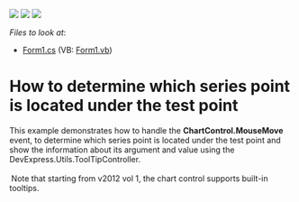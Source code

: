 <!-- default badges list -->
![](https://img.shields.io/endpoint?url=https://codecentral.devexpress.com/api/v1/VersionRange/128574348/10.2.3%2B)
[![](https://img.shields.io/badge/Open_in_DevExpress_Support_Center-FF7200?style=flat-square&logo=DevExpress&logoColor=white)](https://supportcenter.devexpress.com/ticket/details/E2717)
[![](https://img.shields.io/badge/📖_How_to_use_DevExpress_Examples-e9f6fc?style=flat-square)](https://docs.devexpress.com/GeneralInformation/403183)
<!-- default badges end -->
<!-- default file list -->
*Files to look at*:

* [Form1.cs](./CS/WindowsFormsApplication79/Form1.cs) (VB: [Form1.vb](./VB/WindowsFormsApplication79/Form1.vb))
<!-- default file list end -->
# How to determine which series point is located under the test point


<p>This example demonstrates how to handle the <strong>ChartControl.MouseMove</strong> event, to determine which series point is located under the test point and show the information about its argument and value using the DevExpress.Utils.ToolTipController.<br /><br /><strong> </strong>Note that starting from v2012 vol 1, the chart control supports built-in tooltips. </p>

<br/>


